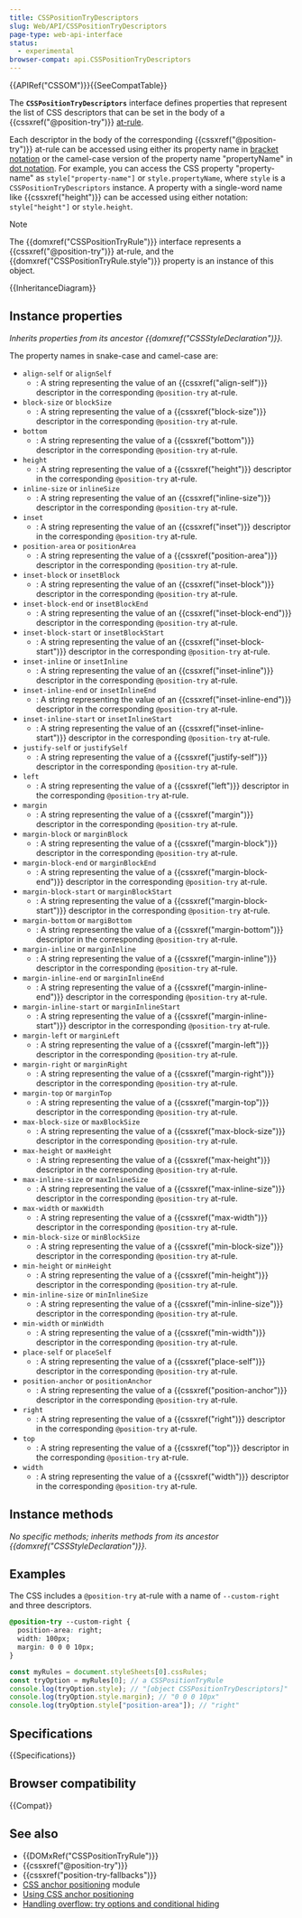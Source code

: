 ```yaml
---
title: CSSPositionTryDescriptors
slug: Web/API/CSSPositionTryDescriptors
page-type: web-api-interface
status:
  - experimental
browser-compat: api.CSSPositionTryDescriptors
---
```


{{APIRef("CSSOM")}}{{SeeCompatTable}}

The **`CSSPositionTryDescriptors`** interface defines properties that represent the list of CSS descriptors that can be set in the body of a {{cssxref("@position-try")}} [at-rule](/en-US/docs/Web/CSS/At-rule).

Each descriptor in the body of the corresponding {{cssxref("@position-try")}} at-rule can be accessed using either its property name in [bracket notation](/en-US/docs/Learn/JavaScript/Objects/Basics#bracket_notation) or the camel-case version of the property name "propertyName" in [dot notation](/en-US/docs/Learn/JavaScript/Objects/Basics#dot_notation).
For example, you can access the CSS property "property-name" as `style["property-name"]` or `style.propertyName`, where `style` is a `CSSPositionTryDescriptors` instance.
A property with a single-word name like {{cssxref("height")}} can be accessed using either notation: `style["height"]` or `style.height`.

> [!NOTE]
> The {{domxref("CSSPositionTryRule")}} interface represents a {{cssxref("@position-try")}} at-rule, and the {{domxref("CSSPositionTryRule.style")}} property is an instance of this object.

{{InheritanceDiagram}}

## Instance properties

_Inherits properties from its ancestor {{domxref("CSSStyleDeclaration")}}._

The property names in snake-case and camel-case are:

- `align-self` or `alignSelf`
  - : A string representing the value of an {{cssxref("align-self")}} descriptor in the corresponding `@position-try` at-rule.
- `block-size` or `blockSize`
  - : A string representing the value of a {{cssxref("block-size")}} descriptor in the corresponding `@position-try` at-rule.
- `bottom`
  - : A string representing the value of a {{cssxref("bottom")}} descriptor in the corresponding `@position-try` at-rule.
- `height`
  - : A string representing the value of a {{cssxref("height")}} descriptor in the corresponding `@position-try` at-rule.
- `inline-size` or `inlineSize`
  - : A string representing the value of an {{cssxref("inline-size")}} descriptor in the corresponding `@position-try` at-rule.
- `inset`
  - : A string representing the value of an {{cssxref("inset")}} descriptor in the corresponding `@position-try` at-rule.
- `position-area` or `positionArea`
  - : A string representing the value of a {{cssxref("position-area")}} descriptor in the corresponding `@position-try` at-rule.
- `inset-block` or `insetBlock`
  - : A string representing the value of an {{cssxref("inset-block")}} descriptor in the corresponding `@position-try` at-rule.
- `inset-block-end` or `insetBlockEnd`
  - : A string representing the value of an {{cssxref("inset-block-end")}} descriptor in the corresponding `@position-try` at-rule.
- `inset-block-start` or `insetBlockStart`
  - : A string representing the value of an {{cssxref("inset-block-start")}} descriptor in the corresponding `@position-try` at-rule.
- `inset-inline` or `insetInline`
  - : A string representing the value of an {{cssxref("inset-inline")}} descriptor in the corresponding `@position-try` at-rule.
- `inset-inline-end` or `insetInlineEnd`
  - : A string representing the value of an {{cssxref("inset-inline-end")}} descriptor in the corresponding `@position-try` at-rule.
- `inset-inline-start` or `insetInlineStart`
  - : A string representing the value of an {{cssxref("inset-inline-start")}} descriptor in the corresponding `@position-try` at-rule.
- `justify-self` or `justifySelf`
  - : A string representing the value of a {{cssxref("justify-self")}} descriptor in the corresponding `@position-try` at-rule.
- `left`
  - : A string representing the value of a {{cssxref("left")}} descriptor in the corresponding `@position-try` at-rule.
- `margin`
  - : A string representing the value of a {{cssxref("margin")}} descriptor in the corresponding `@position-try` at-rule.
- `margin-block` or `marginBlock`
  - : A string representing the value of a {{cssxref("margin-block")}} descriptor in the corresponding `@position-try` at-rule.
- `margin-block-end` or `marginBlockEnd`
  - : A string representing the value of a {{cssxref("margin-block-end")}} descriptor in the corresponding `@position-try` at-rule.
- `margin-block-start` or `marginBlockStart`
  - : A string representing the value of a {{cssxref("margin-block-start")}} descriptor in the corresponding `@position-try` at-rule.
- `margin-bottom` or `margiBottom`
  - : A string representing the value of a {{cssxref("margin-bottom")}} descriptor in the corresponding `@position-try` at-rule.
- `margin-inline` or `marginInline`
  - : A string representing the value of a {{cssxref("margin-inline")}} descriptor in the corresponding `@position-try` at-rule.
- `margin-inline-end` or `marginInlineEnd`
  - : A string representing the value of a {{cssxref("margin-inline-end")}} descriptor in the corresponding `@position-try` at-rule.
- `margin-inline-start` or `marginInlineStart`
  - : A string representing the value of a {{cssxref("margin-inline-start")}} descriptor in the corresponding `@position-try` at-rule.
- `margin-left` or `marginLeft`
  - : A string representing the value of a {{cssxref("margin-left")}} descriptor in the corresponding `@position-try` at-rule.
- `margin-right` or `marginRight`
  - : A string representing the value of a {{cssxref("margin-right")}} descriptor in the corresponding `@position-try` at-rule.
- `margin-top` or `marginTop`
  - : A string representing the value of a {{cssxref("margin-top")}} descriptor in the corresponding `@position-try` at-rule.
- `max-block-size` or `maxBlockSize`
  - : A string representing the value of a {{cssxref("max-block-size")}} descriptor in the corresponding `@position-try` at-rule.
- `max-height` or `maxHeight`
  - : A string representing the value of a {{cssxref("max-height")}} descriptor in the corresponding `@position-try` at-rule.
- `max-inline-size` or `maxInlineSize`
  - : A string representing the value of a {{cssxref("max-inline-size")}} descriptor in the corresponding `@position-try` at-rule.
- `max-width` or `maxWidth`
  - : A string representing the value of a {{cssxref("max-width")}} descriptor in the corresponding `@position-try` at-rule.
- `min-block-size` or `minBlockSize`
  - : A string representing the value of a {{cssxref("min-block-size")}} descriptor in the corresponding `@position-try` at-rule.
- `min-height` or `minHeight`
  - : A string representing the value of a {{cssxref("min-height")}} descriptor in the corresponding `@position-try` at-rule.
- `min-inline-size` or `minInlineSize`
  - : A string representing the value of a {{cssxref("min-inline-size")}} descriptor in the corresponding `@position-try` at-rule.
- `min-width` or `minWidth`
  - : A string representing the value of a {{cssxref("min-width")}} descriptor in the corresponding `@position-try` at-rule.
- `place-self` or `placeSelf`
  - : A string representing the value of a {{cssxref("place-self")}} descriptor in the corresponding `@position-try` at-rule.
- `position-anchor` or `positionAnchor`
  - : A string representing the value of a {{cssxref("position-anchor")}} descriptor in the corresponding `@position-try` at-rule.
- `right`
  - : A string representing the value of a {{cssxref("right")}} descriptor in the corresponding `@position-try` at-rule.
- `top`
  - : A string representing the value of a {{cssxref("top")}} descriptor in the corresponding `@position-try` at-rule.
- `width`
  - : A string representing the value of a {{cssxref("width")}} descriptor in the corresponding `@position-try` at-rule.

## Instance methods

_No specific methods; inherits methods from its ancestor {{domxref("CSSStyleDeclaration")}}._

## Examples

The CSS includes a `@position-try` at-rule with a name of `--custom-right` and three descriptors.

```css
@position-try --custom-right {
  position-area: right;
  width: 100px;
  margin: 0 0 0 10px;
}
```

```js
const myRules = document.styleSheets[0].cssRules;
const tryOption = myRules[0]; // a CSSPositionTryRule
console.log(tryOption.style); // "[object CSSPositionTryDescriptors]"
console.log(tryOption.style.margin); // "0 0 0 10px"
console.log(tryOption.style["position-area"]); // "right"
```

## Specifications

{{Specifications}}

## Browser compatibility

{{Compat}}

## See also

- {{DOMxRef("CSSPositionTryRule")}}
- {{cssxref("@position-try")}}
- {{cssxref("position-try-fallbacks")}}
- [CSS anchor positioning](/en-US/docs/Web/CSS/CSS_anchor_positioning) module
- [Using CSS anchor positioning](/en-US/docs/Web/CSS/CSS_anchor_positioning/Using)
- [Handling overflow: try options and conditional hiding](/en-US/docs/Web/CSS/CSS_anchor_positioning/Try_options_hiding)
